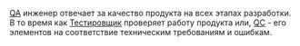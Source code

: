 
[QA](QA/Понятия/QA) инженер отвечает за качество продукта на всех этапах разработки. В то время как [Тестировщик](QA/Понятия/Тестировщик) проверяет работу продукта или, [QC](QA/Понятия/QC) - его элементов на соответствие техническим требованиям и ошибкам.
